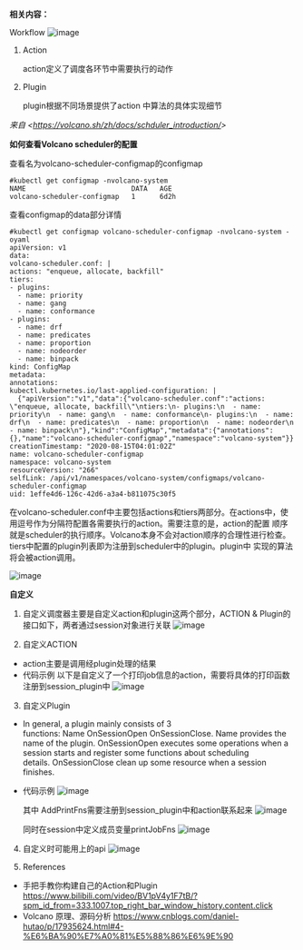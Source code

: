 **相关内容：**

Workflow
![image](https://github.com/user-attachments/assets/21cb8231-8674-410a-a607-f2da79c1bb78)
1. Action

   action定义了调度各环节中需要执行的动作

1. Plugin

   plugin根据不同场景提供了action 中算法的具体实现细节

*来自 <<https://volcano.sh/zh/docs/schduler_introduction/>>* 

**如何查看Volcano scheduler的配置**

查看名为volcano-scheduler-configmap的configmap
```
#kubectl get configmap -nvolcano-system
NAME                          DATA   AGE
volcano-scheduler-configmap   1      6d2h
```
查看configmap的data部分详情
```
#kubectl get configmap volcano-scheduler-configmap -nvolcano-system -oyaml
apiVersion: v1
data:
volcano-scheduler.conf: |
actions: "enqueue, allocate, backfill"
tiers:
- plugins:
  - name: priority
  - name: gang
  - name: conformance
- plugins:
  - name: drf
  - name: predicates
  - name: proportion
  - name: nodeorder
  - name: binpack
kind: ConfigMap
metadata:
annotations:
kubectl.kubernetes.io/last-applied-configuration: |
  {"apiVersion":"v1","data":{"volcano-scheduler.conf":"actions: \"enqueue, allocate, backfill\"\ntiers:\n- plugins:\n  - name: priority\n  - name: gang\n  - name: conformance\n- plugins:\n  - name: drf\n  - name: predicates\n  - name: proportion\n  - name: nodeorder\n  - name: binpack\n"},"kind":"ConfigMap","metadata":{"annotations":{},"name":"volcano-scheduler-configmap","namespace":"volcano-system"}}
creationTimestamp: "2020-08-15T04:01:02Z"
name: volcano-scheduler-configmap
namespace: volcano-system
resourceVersion: "266"
selfLink: /api/v1/namespaces/volcano-system/configmaps/volcano-scheduler-configmap
uid: 1effe4d6-126c-42d6-a3a4-b811075c30f5
```
在volcano-scheduler.conf中主要包括actions和tiers两部分。在actions中，使用逗号作为分隔符配置各需要执行的action。需要注意的是，action的配置 顺序就是scheduler的执行顺序。Volcano本身不会对action顺序的合理性进行检查。tiers中配置的plugin列表即为注册到scheduler中的plugin。plugin中 实现的算法将会被action调用。

![image](https://github.com/user-attachments/assets/8a008e41-70c1-46df-8e4a-2c58340a35b1)



**自定义**

1. 自定义调度器主要是自定义action和plugin这两个部分，ACTION & Plugin的接口如下，两者通过session对象进行关联
   ![image](https://github.com/user-attachments/assets/a1f6be1b-aa85-4bf4-a9b1-1853a2da1f98)

2. 自定义ACTION
- action主要是调用经plugin处理的结果
- 代码示例
  以下是自定义了一个打印job信息的action，需要将具体的打印函数注册到session_plugin中
  ![image](https://github.com/user-attachments/assets/d5fc9dda-9319-434c-940c-353757c45303)


3. 自定义Plugin
- In general, a plugin mainly consists of 3 functions: Name OnSessionOpen OnSessionClose. Name provides the name of the plugin. OnSessionOpen executes some operations when a session starts and register some functions about scheduling details. OnSessionClose clean up some resource when a session finishes.
- 代码示例
  ![image](https://github.com/user-attachments/assets/f76fa88c-accb-45e5-b5ce-14ad44682207)

  
  其中 AddPrintFns需要注册到session_plugin中和action联系起来
  ![image](https://github.com/user-attachments/assets/dc06a7a3-df2c-4b14-ae6a-4c146eac45bb)




  同时在session中定义成员变量printJobFns
  ![image](https://github.com/user-attachments/assets/def3d177-ee1d-4be2-830a-db944409fd52)


4. 自定义时可能用上的api
  ![image](https://github.com/user-attachments/assets/a725bad2-bbeb-404f-b4e4-52214e0c78ee)


5. References
- 手把手教你构建自己的Action和Plugin https://www.bilibili.com/video/BV1pV4y1F7tB/?spm_id_from=333.1007.top_right_bar_window_history.content.click
- Volcano 原理、源码分析 https://www.cnblogs.com/daniel-hutao/p/17935624.html#4-%E6%BA%90%E7%A0%81%E5%88%86%E6%9E%90
